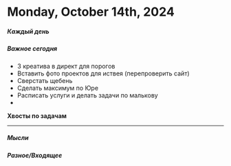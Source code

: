 # Monday, October 14th, 2024

##### Каждый день
##### Важное сегодня
- 3 креатива в директ для порогов
- Вставить фото проектов для иствея (перепроверить сайт)
- Сверстать щебень
- Сделать максимум по Юре
- Расписать услуги и делать задачи по малькову
- 
**Хвосты по задачам**

---

##### Мысли

##### Разное/Входящее
